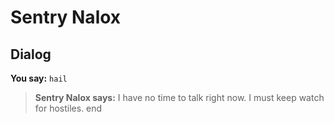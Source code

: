 # Sentry Nalox


## Dialog

**You say:** `hail`



>**Sentry Nalox says:** I have no time to talk right now. I must keep watch for hostiles.
end
